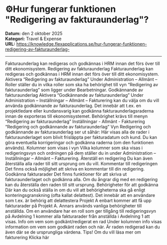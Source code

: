 # ⚙️Hur fungerar funktionen "Redigering av fakturaunderlag"?

**Datum:** den 2 oktober 2025  
**Kategori:** Travel & Expense  
**URL:** https://knowledge.flexapplications.se/hur-fungerar-funktionen-redigering-av-fakturaunderlag-

---

Fakturaunderlag kan redigeras och godkännas i HRM innan det förs över till ditt ekonomisystem.
Redigering av fakturaunderlag
Fakturaunderlag kan redigeras och godkännas i HRM innan det förs över till ditt ekonomisystem.
Aktivera “Redigering av fakturaunderlag”
Under Administration – Allmänt – Roller ställer du in vilka roller som ska ha behörighet till vyn “Redigering av fakturaunderlag” som ligger under Bearbetningar.
Godkännande av fakturaunderlag
Aktivera “Godkännande av fakturaunderlag”
Under Administration – Inställningar – Allmänt – Fakturering kan du välja om du vill använda godkännande av fakturaunderlag. Det innebär att t.ex. en projektledare eller kundansvarig kan godkänna fakturaunderlagsraderna innan de exporteras till ekonomisystemet. Behörighet krävs till menyn “Redigering av fakturaunderlag”
Inställningar - Allmänt - Fakturering
“Redigering och godkännande av fakturaunderlag”
Vyn Redigering och godkännande av fakturaunderlag ser ut såhär:
Här visas alla de rader i fakturaunderlaget som blivit frisläppta per fakturadatum och kund. Du kan göra eventuella korrigeringar och godkänna raderna (om den funktionen används).
Kolumner som visas i vyn
Vilka kolumner som ska visas i redigeringsvyn och ordningen på dem ställer du in under Administration – Inställningar – Allmänt – Fakturering.
Återställ en redigering
Du kan även återställa alla rader till sitt ursprung om du vill.
Kommentar till redigeringen
Det finns också möjlighet att skriva en kommentar till din redigering.
Godkänna fakturarader
Det finns funktioner för att skriva ut fakturaunderlaget och godkänna alla. Om du ångrar dig med en redigering kan du återställa den raden till sitt ursprung.
Behörigheter för att godkänna
Där kan du också ställa in om du vill att behörigheterna ska gå enligt konteringsgranskning (ofta kallat delattest). Det innebär att en användare som t.ex. är behörig att delattestera Projekt A enbart kommer att få upp fakturarader på Projekt A. Annars används vanliga behörigheter till anställda. Om en användare har en roll som ger tillgång till redigeringsvyn på Avdelning 1 kommer alla fakturarader från anställda i Avdelning 1 att visas.
Info om vem som godkänt/redigerat en rad
Under kolumnen info visas information om vem som godkänt raden och när. Är raden redigerad kan du även där se de ursprungliga värdena.
Tips! Om du vill läsa mer om fakturering
Klicka här
